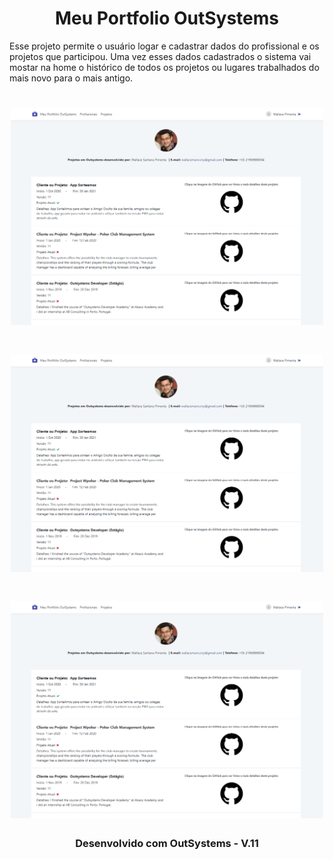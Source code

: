 <h1 align="center">
  Meu Portfolio OutSystems
</h1>

Esse projeto permite o usuário logar e cadastrar dados do profissional e os projetos que participou. Uma vez esses dados cadastrados o sistema vai mostar na home o histórico de todos os projetos ou lugares trabalhados do mais novo para o mais antigo.

<h1 align="center">
    <img alt="OSMDB - Catálogo de Filmes" width="500" src="https://github.com/wallacemancciny/MeuPortfolioOutSystems/blob/main/home.png" />
</h1>

<h1 align="center">
    <img alt="OSMDB - Catálogo de Filmes" width="500" src="https://github.com/wallacemancciny/MeuPortfolioOutSystems/blob/main/home.png" />
</h1>

<h1 align="center">
    <img alt="OSMDB - Catálogo de Filmes" width="500" src="https://github.com/wallacemancciny/MeuPortfolioOutSystems/blob/main/home.png" />
</h1>

<h3 align="center">
  Desenvolvido com OutSystems - V.11
</h3>
